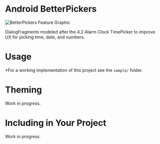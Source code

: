 Android BetterPickers
=====================

![BetterPickers Feature Graphic][5]

DialogFragments modeled after the 4.2 Alarm Clock TimePicker to improve UX for picking time, date, and numbers.

Usage
=====

*For a working implementation of this project see the `sample/` folder.


Theming
=======

Work in progress.


Including in Your Project
=========================

Work in progress.

 [1]: https://raw.github.com/derekbrameyer/android-betterpickers/master/sample/imagery/screenshot_time.png
 [2]: https://raw.github.com/derekbrameyer/android-betterpickers/master/sample/imagery/screenshot_number.png
 [3]: https://raw.github.com/derekbrameyer/android-betterpickers/master/sample/imagery/screenshot_number_negative_decimal.png
 [4]: https://raw.github.com/derekbrameyer/android-betterpickers/master/sample/imagery/screenshot_date.png
 [5]: https://raw.github.com/derekbrameyer/android-betterpickers/master/sample/imagery/web_promo_graphic.png
